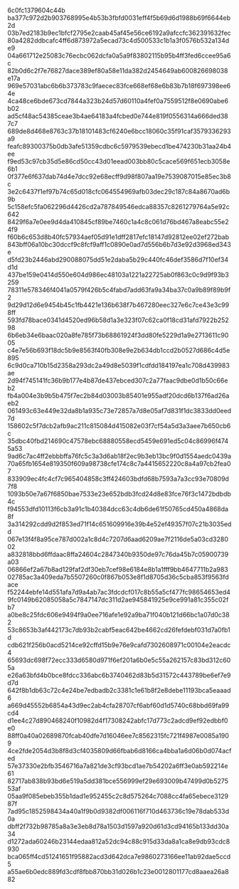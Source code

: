 6c0fc1379604c44b
ba377c972d2b903768995e4b53b3fbfd0031eff4f5b69d6d1988b69f6644eb2d
03b7ed2183b9ec1bfcf2795e2caab45af45e56ce6192a9afccfc362391632fec
80a4282ddbcafc4ff6d873972a5ecad73c4d500533c1b1a3f0576b532a134de9
04a661712e25083c76ecbc062dcfa0a5a9f83802115b95b4ff3fed6ccee95a6c
82b0d6c2f7e76827dace389ef80a58e11da382d2454649ab600826698038e17a
969e57031abc6b6b373783c9faecec83fce668ef68e6b83b7b18f697398ee64e
4ca48ce6bde673cd7844a323b24d57d60110a4fef0a7559512f8e0690abe6b02
ad5cf48ac54385ceae3b4ae64183a4fcbed0e744e819f0556314a666ded387c7
689de8d468e8763c37b18101483cf6240e6bcc18060c35f91caf3579336293a9
feafc89300375b0db3afe51359cdbc6c5979539ebecd1be474230b31aa24b4ee
f9ed53c97cb35d5e86cd50cc43d01eead003bb80c5cace569f651ecb3058e6b1
0f377e6f637dab74d4e7dcc92e68ecff9d98f807aa19e7539087015e85ec3b8c
3e2c6437f1ef97b74c65d018cfc064554969afb03dec29c187c84a8670ad6b9b
5c158efc5fa062296d4426cd2a787849546edca88357c8261279764a5e92c642
8429f6a7e0ee9d4da410845cf89be7460c1a4c8c061d76bd467a8eabc55e24f9
f60b6c653d8b40fc57934aef05d91e1dff2817efc18147d92812ee02ef272bab
843bff06a10bc30dccf9c8fcf9aff1c0890e0ad7d556b6b7d3e92d3968ed343e
d5fd23b2446abd290088075dd51e2daba5b29c440fc46def3586d7f10ef34d1d
437be159e0414d550e604d986ec48103a1221a22725ab0f863c0c9d9f93b3259
78311e578346f4041a0579f426b5c4fabd7add63fa9a34ba37c0a9b89f89b9f2
9d29d12d6e9454b45c1fb4421e136b638f7b467280eec327e6c7ce43e3c998ff
593fd78bace0341d4520ed96b58d1a3e323f07c62ca0f18cd31afd7922b25298
6b6eb34e6baac020a8fe785f73b68861924f3dd80fe5229d1a9e2713611c9005
c4e7e56b693f18dc5b9e8563f40fb308e9e2b634db1ccd2b0527d686c4d5e895
6c9d0ca710b15d2358a293dc2a49d8e5039f1cdfdd184197ea1c708d439983ae
2d94f745141fc36b9b177e4b87de437ebced307c2a77faac9dbe0d1b50c66eb2
fb4a004e3b9b5b475f7ec2b84d03003b85401e955adf20dcd6b137f6ad26aeb2
061493c63e449e32da8b1a935c73e72857a7d8e05af7d831f1dc3833dd0eed7d
158602c5f7dcb2afb9ac211c815084d415082e03f7cf54a5d3a3aee7b650cb6c
35dbc40fbd214690c47578ebc68880558ecd5459e691ed5c04c86996f4745a53
9ad6c7ac4ff2ebbbffa76fc5c3a3d6ab18f2ec9b3eb13bc9f0d1554aedc0439a
70a65fb1654e819350f609a98738cfe174c8c7a4415652220c8a4a97cb2fea07
833909ec4fc4cf7c965404858c3ff424603bdfd68b7593a7a3cc93e70809d7f8
1093b50e7a67f6850bae7533e23e652bdb3fcd24d8e83fce76f3c1472bdbdb4c
f94553dfd10113f6cb3a91c1b40384dcc63c4db6de61f50765cd450a4868da8f
3a314292cdd9d2f853ed71f14c651609916e39b4e52ef49357f07c21b3035edd
067e13f4f8a95ce787d002a1c8d4c7207d6aad6209ae7f2116de5a03cd328002
a832818bbd6ffdaac8ffa24604c2847340b9350de97c76da45b7c05900739a03
06866ef2a67b8ad129faf2df30eb7cef98e6184e8b1a1fff9bb4647711b2a983
02785ac3a409eda7b5507260c0f867b053e8f1d8705d36c5cba853f9563fdace
f52244ebfe14d551afa7d9a4ab7ac3fdcdcf017c8b55a5cf477fc98654653ed4
9fc0149b62085058a5c7847147dc311d2ae945841925e9ce991a81c355c02fb7
a0be8c25fdc606e9494f9a0ee716afe1e92a9ba71f040b121d66bc1a07d0c382
53c8653b3af442173c7db93b2cabf5eac642be4662cd26fefdebf031d7a0fb1d
cdb621f256b0acd5214ce92cffd15b9e76e9cafd7302608971c00104e2eacdc4
65693dc698f72ecc333d6580d971f6ef201a6b0e5c55a262157c83bd312c605a
e26a63bfd4b0bce8fdcc336abc6b3740462d83b5d31572c443789be6ef7e9d7d
642f8b1db63c72c4e24be7edbadb2c3381c1e61b8f2e8debe11193bca5eaaad6
a669d45552b6854a43d9ec2ab4cfa28707cf6abf60d1d5740c68bbd69fa99cd4
d1ee4c27d890468240f10982d4f17308242abfc17d773c2adcd9ef92edbbf0e0
88ff0a40a02689870fcab40dfe7d16046ee7c8562315fc721f4987e0085a1909
4ce2fde2054d3b8f8d3cf4035809d66fbab6d8166ca4bba1a6d06b0d074acfed
57e37330e2bfb3546716a7a821de3cf93bcd1ae7b54202a6ff3e0ab592214e61
82717ab838b93bd6e519a5dd381bce556999ef29e693009b47499d0b527553af
05aa9f085ebeb355b1dad1e952455c2c8d575264c7088cc4fa65ebece312987f
7ad95c1852598434a40a1f9b0d9382df006116f710d463736c19e78dab533d0a
dbff2f732b98785a8a3e3eb8d78a1503d1597a920d61d3cd94165b133dd30a34
d1272ada60246b23144edaa812a52dc94c88c915d33da8a1ca8e9db93cdc8930
bca065ff4cd51241651f95882acd3d642dca7e9860273166ee11ab92dae5ccd5
a55ae6b0edc889fd3cdf8fbb870bb31d026b1c23e0012801177cd8aaea26a882
